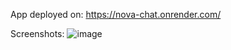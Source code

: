 App deployed on:
https://nova-chat.onrender.com/

Screenshots:
![image](https://github.com/stanabe98/nova-chat/assets/79373071/144ce50a-21d4-4538-94fc-701c6de4b4fe)
